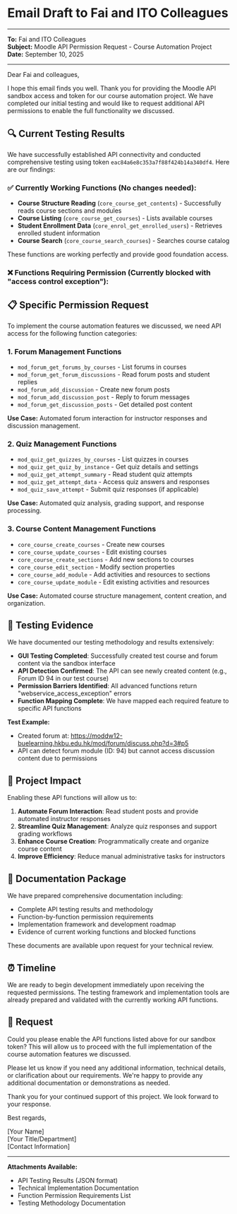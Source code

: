 # Email Draft to Fai and ITO Colleagues

---

**To:** Fai and ITO Colleagues  
**Subject:** Moodle API Permission Request - Course Automation Project  
**Date:** September 10, 2025  

---

Dear Fai and colleagues,

I hope this email finds you well. Thank you for providing the Moodle API sandbox access and token for our course automation project. We have completed our initial testing and would like to request additional API permissions to enable the full functionality we discussed.

## 🔍 **Current Testing Results**

We have successfully established API connectivity and conducted comprehensive testing using token `eac84a6e8c353a7f88f424b14a340df4`. Here are our findings:

### ✅ **Currently Working Functions** (No changes needed):
- **Course Structure Reading** (`core_course_get_contents`) - Successfully reads course sections and modules
- **Course Listing** (`core_course_get_courses`) - Lists available courses 
- **Student Enrollment Data** (`core_enrol_get_enrolled_users`) - Retrieves enrolled student information
- **Course Search** (`core_course_search_courses`) - Searches course catalog

These functions are working perfectly and provide good foundation access.

### ❌ **Functions Requiring Permission** (Currently blocked with "access control exception"):

## 📋 **Specific Permission Request**

To implement the course automation features we discussed, we need API access for the following function categories:

### 1. **Forum Management Functions**
- `mod_forum_get_forums_by_courses` - List forums in courses
- `mod_forum_get_forum_discussions` - Read forum posts and student replies
- `mod_forum_add_discussion` - Create new forum posts  
- `mod_forum_add_discussion_post` - Reply to forum messages
- `mod_forum_get_discussion_posts` - Get detailed post content

**Use Case:** Automated forum interaction for instructor responses and discussion management.

### 2. **Quiz Management Functions**  
- `mod_quiz_get_quizzes_by_courses` - List quizzes in courses
- `mod_quiz_get_quiz_by_instance` - Get quiz details and settings
- `mod_quiz_get_attempt_summary` - Read student quiz attempts
- `mod_quiz_get_attempt_data` - Access quiz answers and responses
- `mod_quiz_save_attempt` - Submit quiz responses (if applicable)

**Use Case:** Automated quiz analysis, grading support, and response processing.

### 3. **Course Content Management Functions**
- `core_course_create_courses` - Create new courses
- `core_course_update_courses` - Edit existing courses  
- `core_course_create_sections` - Add new sections to courses
- `core_course_edit_section` - Modify section properties
- `core_course_add_module` - Add activities and resources to sections
- `core_course_update_module` - Edit existing activities and resources

**Use Case:** Automated course structure management, content creation, and organization.

## 🧪 **Testing Evidence**

We have documented our testing methodology and results extensively:

- **GUI Testing Completed**: Successfully created test course and forum content via the sandbox interface
- **API Detection Confirmed**: The API can see newly created content (e.g., Forum ID 94 in our test course)
- **Permission Barriers Identified**: All advanced functions return "webservice_access_exception" errors
- **Function Mapping Complete**: We have mapped each required feature to specific API functions

**Test Example:** 
- Created forum at: https://moddw12-buelearning.hkbu.edu.hk/mod/forum/discuss.php?d=3#p5
- API can detect forum module (ID: 94) but cannot access discussion content due to permissions

## 🎯 **Project Impact**

Enabling these API functions will allow us to:

1. **Automate Forum Interaction**: Read student posts and provide automated instructor responses
2. **Streamline Quiz Management**: Analyze quiz responses and support grading workflows  
3. **Enhance Course Creation**: Programmatically create and organize course content
4. **Improve Efficiency**: Reduce manual administrative tasks for instructors

## 📁 **Documentation Package**

We have prepared comprehensive documentation including:
- Complete API testing results and methodology
- Function-by-function permission requirements  
- Implementation framework and development roadmap
- Evidence of current working functions and blocked functions

These documents are available upon request for your technical review.

## ⏰ **Timeline**

We are ready to begin development immediately upon receiving the requested permissions. The testing framework and implementation tools are already prepared and validated with the currently working API functions.

## 🙏 **Request**

Could you please enable the API functions listed above for our sandbox token? This will allow us to proceed with the full implementation of the course automation features we discussed.

Please let us know if you need any additional information, technical details, or clarification about our requirements. We're happy to provide any additional documentation or demonstrations as needed.

Thank you for your continued support of this project. We look forward to your response.

Best regards,

[Your Name]  
[Your Title/Department]  
[Contact Information]

---

**Attachments Available:**
- API Testing Results (JSON format)
- Technical Implementation Documentation  
- Function Permission Requirements List
- Testing Methodology Documentation
